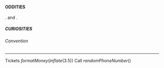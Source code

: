 #### ODDITIES
. and .
##### CURIOSITIES
###### Convention
---
Tickets $formatMoney(inflate(3.5))$ Call $randomPhoneNumber()$
